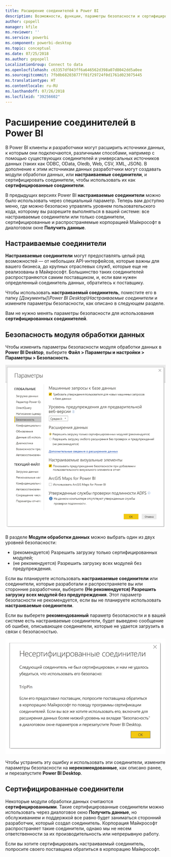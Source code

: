 ```yaml
---
title: Расширение соединителей в Power BI
description: Возможности, функции, параметры безопасности и сертифицированные соединители для расширения соединителей
author: cpopell
manager: kfile
ms.reviewer: ''
ms.service: powerbi
ms.component: powerbi-desktop
ms.topic: conceptual
ms.date: 07/25/2018
ms.author: gepopell
LocalizationGroup: Connect to data
ms.openlocfilehash: c63357df043ff6a646562d398a07d8042dd5a0ee
ms.sourcegitcommit: 7fb0b68203877ff01f29724f0d1761d023075445
ms.translationtype: HT
ms.contentlocale: ru-RU
ms.lasthandoff: 07/26/2018
ms.locfileid: "39256602"
---
```

# <a name="connector-extensibility-in-power-bi"></a>Расширение соединителей в Power BI

В Power BI клиенты и разработчики могут расширить источники данных, к которым они подключаются, различными способами, например с помощью существующих соединителей и универсальных источников данных (таких как ODBC, OData, Oledb, Web, CSV, XML, JSON). В дополнение к этим источникам данных разработчики могут создавать модули обработки данных, или **настраиваемые соединители**, и сертифицировать соединители, чтобы использовать их как **сертифицированные соединители**.

В предыдущих версиях Power BI **настраиваемые соединители** можно было использовать через специальный параметр. Теперь вам доступно меню, где можно безопасно управлять уровнем пользовательского кода, которому вы разрешите выполняться в вашей системе: все настраиваемые соединители или только соединители, сертифицированные и распространяемые корпорацией Майкрософт в диалоговом окне **Получить данные**.

## <a name="custom-connectors"></a>Настраиваемые соединители

**Настраиваемые соединители** могут предоставлять целый ряд возможностей — от небольших API-интерфейсов, которые важны для вашего бизнеса, до крупных отраслевых служб, которые еще не реализованы в Майкрософт. Большинство таких соединителей распространяются самим поставщиком, и, если вам нужен определенный соединитель данных, обратитесь к поставщику.

Чтобы использовать **настраиваемый соединитель**, поместите его в папку *\[Документы]\\Power BI Desktop\\Настраиваемые соединители* и измените параметры безопасности, как описано в следующем разделе.

Вам не нужно менять параметры безопасности для использования **сертифицированных соединителей**.

## <a name="data-extension-security"></a>Безопасность модуля обработки данных

Чтобы изменить параметры безопасности модуля обработки данных в **Power BI Desktop**, выберите **Файл > Параметры и настройки > Параметры > Безопасность**.

![Выбор возможности загружать настраиваемые соединители с параметрами безопасности модуля обработки данных](media/desktop-connector-extensibility/data-extension-security-1.png)

В разделе **Модули обработки данных** можно выбрать один из двух уровней безопасности:

* (рекомендуется) Разрешить загрузку только сертифицированных модулей;
* (не рекомендуется) Разрешить загрузку всех модулей без предупреждения.

Если вы планируете использовать **настраиваемые соединители** или соединители, которые разработали и распространяете вы или сторонние разработчики, выберите **(Не рекомендуется) Разрешить загрузку всех модулей без предупреждения**. Этот параметр безопасности не рекомендуется, если вы не планируете использовать **настраиваемые соединители**.

Если вы выберете **рекомендованный** параметр безопасности и в вашей системе есть настраиваемые соединители, будет выведено сообщение об ошибке, описывающее соединители, которые не удается загрузить в связи с безопасностью.

![В диалоговом окне будут приведены настраиваемые соединители, которые не удается загрузить из-за параметров безопасности, в этом примере это TripPin.](media/desktop-connector-extensibility/data-extension-security-2.png)

Чтобы устранить эту ошибку и использовать эти соединители, измените параметры безопасности на **нерекомендованные**, как описано ранее, и перезапустите **Power BI Desktop**.

## <a name="certified-connectors"></a>Сертифицированные соединители

Некоторые модули обработки данных считаются **сертифицированными**. Такие сертифицированные соединители можно использовать через диалоговое окно **Получить данные**, но обслуживанием и поддержкой все равно будет заниматься сторонний разработчик, который создал соединитель. Корпорация Майкрософт распространяет такие соединители, однако мы не несем ответственности за их производительность или непрерывную работу.

Если вы хотите сертифицировать настраиваемый соединитель, попросите своего поставщика обратиться в корпорацию Майкрософт.
